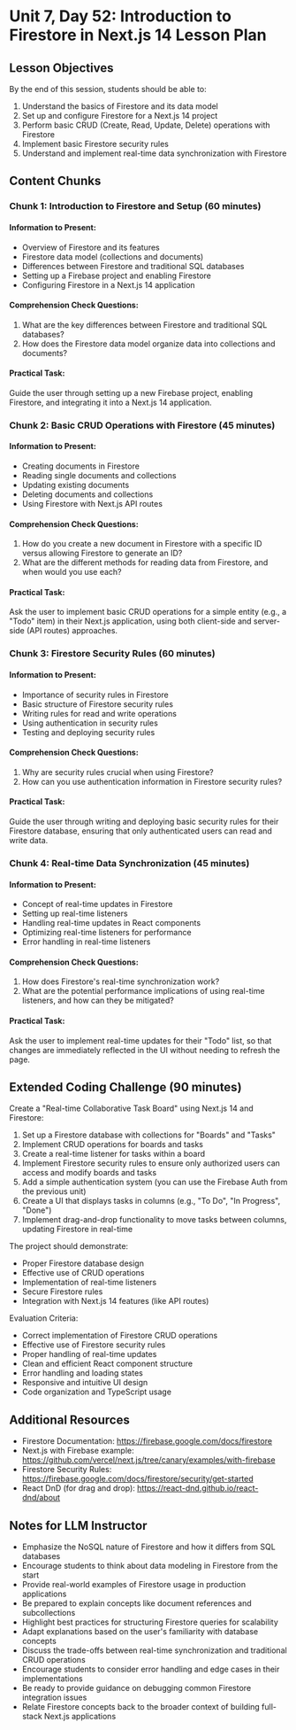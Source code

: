 # Unit 7, Day 52: Introduction to Firestore in Next.js 14 Lesson Plan

## Lesson Objectives
By the end of this session, students should be able to:
1. Understand the basics of Firestore and its data model
2. Set up and configure Firestore for a Next.js 14 project
3. Perform basic CRUD (Create, Read, Update, Delete) operations with Firestore
4. Implement basic Firestore security rules
5. Understand and implement real-time data synchronization with Firestore

## Content Chunks

### Chunk 1: Introduction to Firestore and Setup (60 minutes)

#### Information to Present:
- Overview of Firestore and its features
- Firestore data model (collections and documents)
- Differences between Firestore and traditional SQL databases
- Setting up a Firebase project and enabling Firestore
- Configuring Firestore in a Next.js 14 application

#### Comprehension Check Questions:
1. What are the key differences between Firestore and traditional SQL databases?
2. How does the Firestore data model organize data into collections and documents?

#### Practical Task:
Guide the user through setting up a new Firebase project, enabling Firestore, and integrating it into a Next.js 14 application.

### Chunk 2: Basic CRUD Operations with Firestore (45 minutes)

#### Information to Present:
- Creating documents in Firestore
- Reading single documents and collections
- Updating existing documents
- Deleting documents and collections
- Using Firestore with Next.js API routes

#### Comprehension Check Questions:
1. How do you create a new document in Firestore with a specific ID versus allowing Firestore to generate an ID?
2. What are the different methods for reading data from Firestore, and when would you use each?

#### Practical Task:
Ask the user to implement basic CRUD operations for a simple entity (e.g., a "Todo" item) in their Next.js application, using both client-side and server-side (API routes) approaches.

### Chunk 3: Firestore Security Rules (60 minutes)

#### Information to Present:
- Importance of security rules in Firestore
- Basic structure of Firestore security rules
- Writing rules for read and write operations
- Using authentication in security rules
- Testing and deploying security rules

#### Comprehension Check Questions:
1. Why are security rules crucial when using Firestore?
2. How can you use authentication information in Firestore security rules?

#### Practical Task:
Guide the user through writing and deploying basic security rules for their Firestore database, ensuring that only authenticated users can read and write data.

### Chunk 4: Real-time Data Synchronization (45 minutes)

#### Information to Present:
- Concept of real-time updates in Firestore
- Setting up real-time listeners
- Handling real-time updates in React components
- Optimizing real-time listeners for performance
- Error handling in real-time listeners

#### Comprehension Check Questions:
1. How does Firestore's real-time synchronization work?
2. What are the potential performance implications of using real-time listeners, and how can they be mitigated?

#### Practical Task:
Ask the user to implement real-time updates for their "Todo" list, so that changes are immediately reflected in the UI without needing to refresh the page.

## Extended Coding Challenge (90 minutes)

Create a "Real-time Collaborative Task Board" using Next.js 14 and Firestore:

1. Set up a Firestore database with collections for "Boards" and "Tasks"
2. Implement CRUD operations for boards and tasks
3. Create a real-time listener for tasks within a board
4. Implement Firestore security rules to ensure only authorized users can access and modify boards and tasks
5. Add a simple authentication system (you can use the Firebase Auth from the previous unit)
6. Create a UI that displays tasks in columns (e.g., "To Do", "In Progress", "Done")
7. Implement drag-and-drop functionality to move tasks between columns, updating Firestore in real-time

The project should demonstrate:
- Proper Firestore database design
- Effective use of CRUD operations
- Implementation of real-time listeners
- Secure Firestore rules
- Integration with Next.js 14 features (like API routes)

Evaluation Criteria:
- Correct implementation of Firestore CRUD operations
- Effective use of Firestore security rules
- Proper handling of real-time updates
- Clean and efficient React component structure
- Error handling and loading states
- Responsive and intuitive UI design
- Code organization and TypeScript usage

## Additional Resources
- Firestore Documentation: https://firebase.google.com/docs/firestore
- Next.js with Firebase example: https://github.com/vercel/next.js/tree/canary/examples/with-firebase
- Firestore Security Rules: https://firebase.google.com/docs/firestore/security/get-started
- React DnD (for drag and drop): https://react-dnd.github.io/react-dnd/about

## Notes for LLM Instructor
- Emphasize the NoSQL nature of Firestore and how it differs from SQL databases
- Encourage students to think about data modeling in Firestore from the start
- Provide real-world examples of Firestore usage in production applications
- Be prepared to explain concepts like document references and subcollections
- Highlight best practices for structuring Firestore queries for scalability
- Adapt explanations based on the user's familiarity with database concepts
- Discuss the trade-offs between real-time synchronization and traditional CRUD operations
- Encourage students to consider error handling and edge cases in their implementations
- Be ready to provide guidance on debugging common Firestore integration issues
- Relate Firestore concepts back to the broader context of building full-stack Next.js applications
